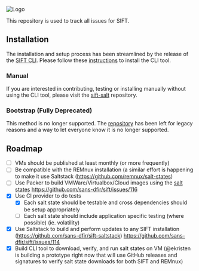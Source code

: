 ![Logo](https://digital-forensics.sans.org/images/sift.png)

This repository is used to track all issues for SIFT. 

## Installation

The installation and setup process has been streamlined by the release of the [SIFT CLI](https://github.com/sans-dfir/sift-cli). Please follow these [instructions](https://github.com/sans-dfir/sift-cli#installation) to install the CLI tool.

### Manual 

If you are interested in contributing, testing or installing manually without using the CLI tool, please visit the [sift-salt](https://github.com/sans-dfir/sift-saltstack) repository.

### Bootstrap (Fully Deprecated)

This method is no longer supported. The [repository](https://github.com/sans-dfir/sift-bootstrap) has been left for legacy reasons and a way to let everyone know it is no longer supported.

## Roadmap

* [ ] VMs should be published at least monthly (or more frequently)
* [ ] Be compatible with the REMnux installation (a similar effort is happening to make it use Saltstack (https://github.com/remnux/salt-states)
* [ ] Use Packer to build VMWare/Virtualbox/Cloud images using the [salt states](https://github.com/sans-dfir/sift-saltstack) https://github.com/sans-dfir/sift/issues/116
* [x] Use CI provider to do tests
  * [x] Each salt state should be testable and cross dependencies should be setup appropriately
  * [ ] Each salt state should include application specific testing (where possible) (ie. volatility)
* [x] Use Saltstack to build and perform updates to any SIFT installation (https://github.com/sans-dfir/sift-saltstack) https://github.com/sans-dfir/sift/issues/114
* [x] Build CLI tool to download, verify, and run salt states on VM (@ekristen is building a prototype right now that will use GitHub releases and signatures to verify salt state downloads for both SIFT and REMnux)

